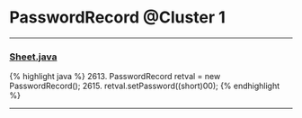 # PasswordRecord @Cluster 1

***

### [Sheet.java](https://searchcode.com/codesearch/view/15642365/)
{% highlight java %}
2613. PasswordRecord retval = new PasswordRecord();
2615. retval.setPassword((short)00);
{% endhighlight %}

***

